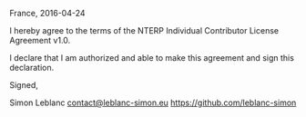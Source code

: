France, 2016-04-24

I hereby agree to the terms of the NTERP Individual Contributor License
Agreement v1.0.

I declare that I am authorized and able to make this agreement and sign this
declaration.

Signed,

Simon Leblanc contact@leblanc-simon.eu https://github.com/leblanc-simon
